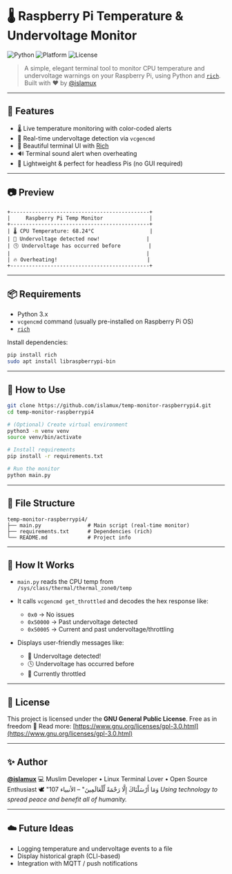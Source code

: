 # 🌡️ Raspberry Pi Temperature & Undervoltage Monitor

![Python](https://img.shields.io/badge/Python-3.x-blue?logo=python&style=flat-square)
![Platform](https://img.shields.io/badge/Platform-Raspberry--Pi-green?logo=raspberry-pi&style=flat-square)
![License](https://img.shields.io/badge/License-GNU%20GPL-red?logo=gnu&style=flat-square)

> A simple, elegant terminal tool to monitor CPU temperature and undervoltage warnings on your Raspberry Pi, using Python and [`rich`](https://github.com/Textualize/rich).  
> Built with ❤️ by [@islamux](https://github.com/islamux)

---

## 🚀 Features

- 🌡️ Live temperature monitoring with color-coded alerts
- 🔌 Real-time undervoltage detection via `vcgencmd`
- 🎨 Beautiful terminal UI with [Rich](https://github.com/Textualize/rich)
- 🔊 Terminal sound alert when overheating
- 🐍 Lightweight & perfect for headless Pis (no GUI required)

---

## 📷 Preview

```shell
+---------------------------------------------+
|     Raspberry Pi Temp Monitor               |
+---------------------------------------------+
| 🌡️ CPU Temperature: 68.24°C                  |
| 🔴 Undervoltage detected now!               |
| 🕓 Undervoltage has occurred before         |
|                                            |
| 🔥 Overheating!                             |
+---------------------------------------------+
````

---

## 📦 Requirements

* Python 3.x
* `vcgencmd` command (usually pre-installed on Raspberry Pi OS)
* [`rich`](https://pypi.org/project/rich/)

Install dependencies:

```bash
pip install rich
sudo apt install libraspberrypi-bin
```

---

## 🧪 How to Use

```bash
git clone https://github.com/islamux/temp-monitor-raspberrypi4.git
cd temp-monitor-raspberrypi4

# (Optional) Create virtual environment
python3 -m venv venv
source venv/bin/activate

# Install requirements
pip install -r requirements.txt

# Run the monitor
python main.py
```

---

## 📂 File Structure

```
temp-monitor-raspberrypi4/
├── main.py               # Main script (real-time monitor)
├── requirements.txt      # Dependencies (rich)
└── README.md             # Project info
```

---

## 🧠 How It Works

* `main.py` reads the CPU temp from `/sys/class/thermal/thermal_zone0/temp`

* It calls `vcgencmd get_throttled` and decodes the hex response like:

  * `0x0` → No issues
  * `0x50000` → Past undervoltage detected
  * `0x50005` → Current and past undervoltage/throttling

* Displays user-friendly messages like:

  * 🔴 Undervoltage detected!
  * 🕓 Undervoltage has occurred before
  * 🐢 Currently throttled

---

## 📜 License

This project is licensed under the **GNU General Public License**.
Free as in freedom 🐧
Read more: [https://www.gnu.org/licenses/gpl-3.0.html](https://www.gnu.org/licenses/gpl-3.0.html)

---

## ✨ Author

**[@islamux](https://github.com/islamux)**
💻 Muslim Developer • Linux Terminal Lover • Open Source Enthusiast
🕊️ "وَمَا أَرْسَلْنَاكَ إِلَّا رَحْمَةً لِّلْعَالَمِينَ" – الأنبياء 107
*Using technology to spread peace and benefit all of humanity.*

---

## ☁️ Future Ideas

* Logging temperature and undervoltage events to a file
* Display historical graph (CLI-based)
* Integration with MQTT / push notifications

```
